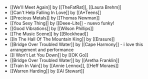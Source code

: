 - [[We'll Meet Again]] by [[TheFatRat]], [[Laura Brehm]]
- [[Can't Help Falling In Love]] by [[A*Teens]]
- [[Precious Metals]] by [[Thomas Newman]]
- [[You Sexy Thing]] by [[Deee-Lite]] - nuevo funky!
- [[Good Vibrations]] by [[Wilson Phillips]]
- [[The Music Scene]] by [[Blockhead]]
- [[In The Hall Of The Mountain King]] by [[Erasure]]
- [[Bridge Over Troubled Water]] by [[Cape Harmony]] - i love this arrangement and performance
- [[I Won't Let You Down]] by [[OK Go]]
- [[Bridge Over Troubled Water]] by [[Aretha Franklin]]
- [[Train In Vain]] by [[Annie Lennox]], [[Heff Moraes]]
- [[Warren Harding]] by [[Al Stewart]]
